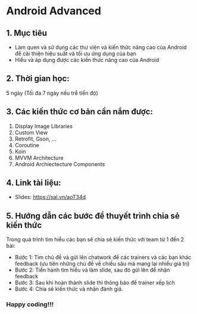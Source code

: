 # Android Advanced

## 1. Mục tiêu
- Làm quen và sử dụng các thư viện và kiến thức nâng cao của Android để cải thiện hiệu suất và tối ưu ứng dụng của bạn
- Hiểu và áp dụng được các kiến thức nâng cao của Android

## 2. Thời gian học:
5 ngày (Tối đa 7 ngày nếu trễ tiến độ)

## 3. Các kiến thức cơ bản cần nắm được:
1. Display Image Libraries
2. Custom View
3. Retrofit, Gson, ...
4. Coroutine
5. Koin
6. MVVM Architecture
7. Android Archiectecture Components

## 4. Link tài liệu:
* Slides: https://sal.vn/aoT34d

## 5. Hướng dẫn các bước để thuyết trình chia sẻ kiến thức
Trong quá trình tìm hiểu các bạn sẽ chia sẻ kiến thức với team từ 1 đến 2 bài:
* Bước 1: Tìm chủ đề và gửi lên chatwork để các trainers và các bạn khác feedback (ưu tiên những chủ đề về chiều sâu mà mang lại nhiều giá trị)
* Bước 2: Tiến hành tìm hiểu và làm slide, sau đó gửi lên để nhận feedback
* Bước 3: Sau khi hoàn thành slide thì thông báo để trainer xếp lịch
* Bước 4: Chia sẻ kiến thức và nhận đánh giá.

### Happy coding!!!

